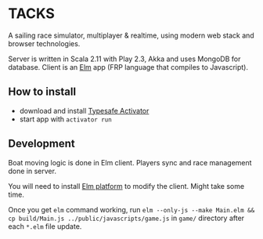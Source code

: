 TACKS
=====

A sailing race simulator, multiplayer & realtime, using modern web stack and browser technologies.

Server is written in Scala 2.11 with Play 2.3, Akka and uses MongoDB for database. Client is an [Elm](http://elm-lang.org/) app (FRP language that compiles to Javascript).

How to install
--------------

 - download and install [Typesafe Activator](https://typesafe.com/activator)
 - start app with `activator run`

Development
-----------

Boat moving logic is done in Elm client. Players sync and race management done in server.

You will need to install [Elm platform](https://github.com/elm-lang/elm-platform/blob/master/README.md#elm-platform) to modify the client. Might take some time.

Once you get `elm` command working, run `elm --only-js --make Main.elm && cp build/Main.js ../public/javascripts/game.js` in `game/` directory after each `*.elm` file update.
